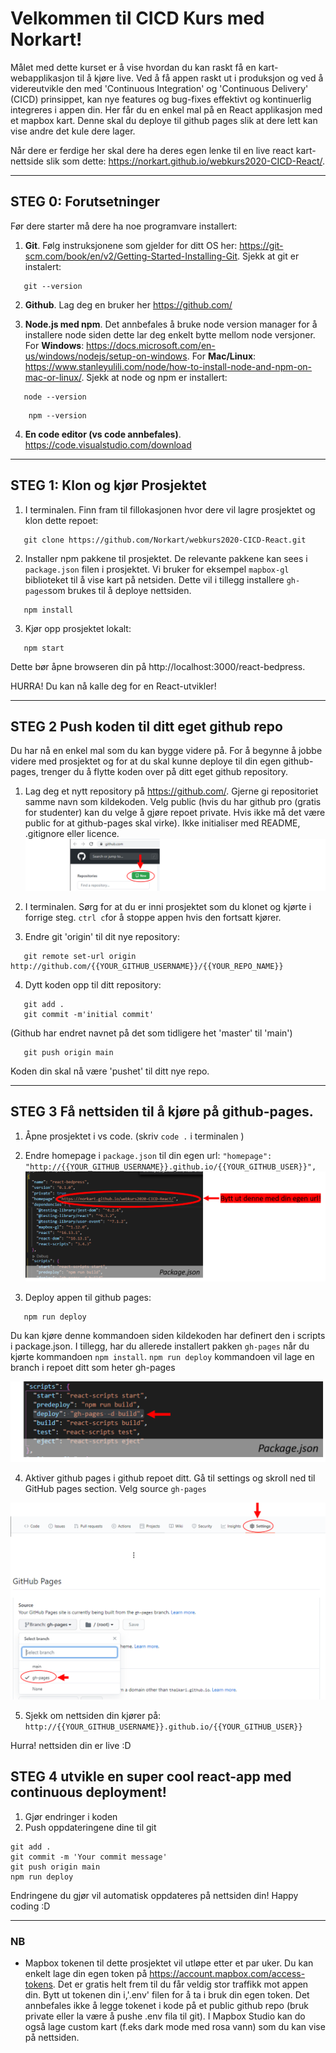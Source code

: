 # Velkommen til CICD Kurs med Norkart!
Målet med dette kurset er å vise hvordan du kan raskt få en kart-webapplikasjon til å kjøre live. Ved å få appen raskt ut i produksjon og ved å videreutvikle den med 'Continuous Integration' og 'Continuous Delivery' (CICD) prinsippet, kan nye features og bug-fixes effektivt og kontinuerlig integreres i appen din. Her får du en enkel mal på en React applikasjon med et mapbox kart. Denne skal du deploye til github pages slik at dere lett kan vise andre det kule dere lager.

Når dere er ferdige her skal dere ha deres egen lenke til en live react kart-nettside slik som dette: https://norkart.github.io/webkurs2020-CICD-React/.

---

## STEG 0: Forutsetninger
Før dere starter må dere ha noe programvare installert:

1. **Git**. Følg instruksjonene som gjelder for ditt OS her: https://git-scm.com/book/en/v2/Getting-Started-Installing-Git. Sjekk at git er instalert: 
 ```
    git --version
 ```

2. **Github**. Lag deg en bruker her https://github.com/


3. **Node.js med npm**. Det annbefales å bruke node version manager for å installere node siden dette lar deg enkelt bytte mellom node versjoner. For **Windows**: https://docs.microsoft.com/en-us/windows/nodejs/setup-on-windows. For **Mac/Linux**: 
https://www.stanleyulili.com/node/how-to-install-node-and-npm-on-mac-or-linux/. Sjekk at node og npm er installert: 
 ```
    node --version
 ```

```
    npm --version
```

4. **En code editor (vs code annbefales)**. https://code.visualstudio.com/download


---


## STEG 1: Klon og kjør Prosjektet
1. I terminalen. Finn fram til fillokasjonen hvor dere vil lagre prosjektet og klon dette repoet:

```
   git clone https://github.com/Norkart/webkurs2020-CICD-React.git
```

2. Installer npm pakkene til prosjektet. De relevante pakkene kan sees i `package.json` filen i prosjektet. Vi bruker for eksempel `mapbox-gl` biblioteket til å vise kart på netsiden. Dette vil i tillegg installere `gh-pages`som brukes til å deploye nettsiden.
```
   npm install
```

3. Kjør opp prosjektet lokalt:
```
   npm start
```
Dette bør åpne browseren din på http://localhost:3000/react-bedpress.

HURRA! Du kan nå kalle deg for en React-utvikler!

---

## STEG 2 Push koden til ditt eget github repo

Du har nå en enkel mal som du kan bygge videre på. For å begynne å jobbe videre med prosjektet og for at du skal kunne deploye til din egen github-pages, trenger du å flytte koden over på ditt eget github repository. 

1. Lag deg et nytt repository på https://github.com/. Gjerne gi repositoriet samme navn som kildekoden. Velg public (hvis du har github pro (gratis for studenter) kan du velge å gjøre repoet private. Hvis ikke må det være public for at github-pages skal virke). Ikke initialiser med README, .gitignore eller licence.
![new repo](public/Images/github_new_repo.png)

2. I terminalen. Sørg for at du er inni prosjektet som du klonet og kjørte i forrige steg. `ctrl c`for å stoppe appen hvis den fortsatt kjører. 

3. Endre git 'origin' til dit nye repository:

```
   git remote set-url origin http://github.com/{{YOUR_GITHUB_USERNAME}}/{{YOUR_REPO_NAME}}
```

4. Dytt koden opp til ditt repository:
```
   git add .
   git commit -m'initial commit'
```
(Github har endret navnet på det som tidligere het 'master' til 'main')
```
   git push origin main
```
Koden din skal nå være 'pushet' til ditt nye repo.

---

## STEG 3 Få nettsiden til å kjøre på github-pages.

1. Åpne prosjektet i vs code. (skriv `code .` i terminalen ) 
2. Endre homepage i `package.json` til din egen url: `"homepage": "http://{{YOUR_GITHUB_USERNAME}}.github.io/{{YOUR_GITHUB_USER}}",`
![package json](public/Images/packagejsonhome.png)

3. Deploy appen til github pages:
```
   npm run deploy
```
Du kan kjøre denne kommandoen siden kildekoden har definert den i scripts i package.json. I tillegg, har du allerede installert pakken `gh-pages` når du kjørte kommandoen `npm install`. `npm run deploy` kommandoen vil lage en branch i repoet ditt som heter gh-pages

![package json](public/Images/packagejsonscript.png)

4. Aktiver github pages i github repoet ditt. Gå til settings og skroll ned til GitHub pages section. Velg source `gh-pages`

![activate github pages](public/Images/activate-gh-pages.png)

5. Sjekk om nettsiden din kjører på: `http://{{YOUR_GITHUB_USERNAME}}.github.io/{{YOUR_GITHUB_USER}}`

Hurra! nettsiden din er live :D


## STEG 4 utvikle en super cool react-app med continuous deployment!

1. Gjør endringer i koden
2. Push oppdateringene dine til git

```
git add .
git commit -m 'Your commit message'
git push origin main
npm run deploy
```

Endringene du gjør vil automatisk oppdateres på nettsiden din! Happy coding :D

---
### NB
- Mapbox tokenen til dette prosjektet vil utløpe etter et par uker. Du kan enkelt lage din egen token på https://account.mapbox.com/access-tokens. Det er gratis helt frem til du får veldig stor traffikk mot appen din. Bytt ut tokenen din i,'.env' filen for å ta i bruk din egen token. Det annbefales ikke å legge tokenet i kode på et public github repo (bruk private eller la være å pushe .env fila til git). I Mapbox Studio kan do også lage custom kart (f.eks dark mode med rosa vann) som du kan vise på nettsiden.
